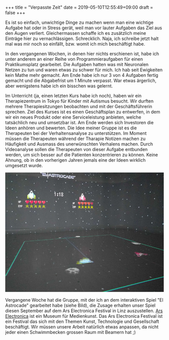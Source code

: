 +++
title = "Verpasste Zeit"
date = 2019-05-10T12:55:49+09:00
draft = false
+++

Es ist so einfach, unwichtige Dinge zu machen wenn man eine wichtige Aufgabe hat
oder in Stress gerät, weil man vor lauter Aufgaben das Ziel aus den Augen
verliert. Gleichermassen schaffe ich es zusätzlich meine Einträge hier zu
vernachlässigen. Schrecklich. Naja, ich schreibe jetzt halt mal was mir noch so
einfällt, bzw. womit ich mich beschäftigt habe.

In den vergangenen Wochen, in denen hier nichts erschienen ist, habe ich unter
anderem an einer Reihe von Programmieraufgaben für einen Praktikumsplatz
gearbeitet. Die Aufgaben hatten was mit Neuronalen Netzen zu tun und waren etwas
zu schwer für mich. Ich hab seit Ewigkeiten kein Mathe mehr gemacht. Am Ende
habe ich nur 3 von 4 Aufgaben fertig gemacht und die Abgabefrist um 1 Minute
verpasst. War etwas ärgerlich, aber wenigstens habe ich ein bisschen was gelernt.

Im Unterricht (ja, einen letzten Kurs habe ich noch), haben wir ein
Therapiezentrum in Tokyo für Kinder mit Autismus besucht. Wir durften mehrere
Therapiesitzungen beobachten und mit der Geschäftsführerin sprechen. Ziel des
Kurses ist es einen Geschäftsplan zu entwerfen, in dem wir ein neues Produkt
oder eine Serviceleistung anbieten, welche tatsächlich neu und umsetzbar ist.
Am Ende werden sich Investoren die Ideen anhören und bewerten. Die Idee meiner
Gruppe ist es die Therapeuten bei der Verhaltensanalyse zu unterstützen. Im
Moment müssen die Therapeuten während der Tharapie Notizen machen zu Häufigkeit
und Ausmass des unerwünschten Verhalens machen. Durch Videoanalyse sollen die
Therapeuten von dieser Aufgabe entbunden werden, um sich besser auf die Patienten
konzentrieren zu können. Keine Ahnung, ob in den vorherigen Jahren jemals eine
der Ideen wirklich umgesetzt wurde.

![El-Astrocade](/img/2018_09_03/astrocade.jpg)

Vergangene Woche hat die Gruppe, mit der ich an dem interaktiven Spiel
"El Astrocade" gearbeitet habe (siehe Bild), die Zusage erhalten unser Spiel
diesen September auf dem Ars Electronica Festival in Linz auszustellen.
[Ars Electronica] ist ein Museum für Medienkunst. Das Ars Electronica Festival
ist ein Festival das sich mit den Themen Kunst, Technologie und Gesellschaft
beschäftigt. Wir müssen unsere Arbeit natürlich etwas anpassen, da nicht
jeder einen Schwimmbecken grossen Raum mit Beamern hat ;)


[Ars Electronica]: https://ars.electronica.art/news/
